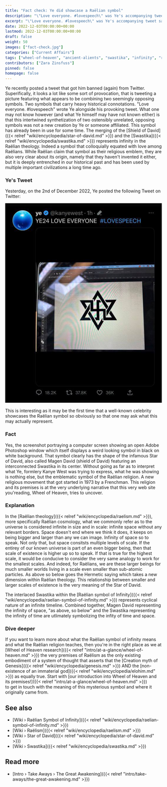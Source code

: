 ```yaml
---
title: "Fact check: Ye did showcase a Raëlian symbol"
description: "\"Love everyone. #lovespeech\" was Ye's accompanying tweet saying. The emblematic symbol combining the Shield of David and the Swastika represents infinity in the Raëlian theology. Indeed a symbol that colloquially equated with love among Raëlians. Fact check: Ye did showcase a Raëlian symbol. The emblematic symbol combining the Shield of David and the Swastika represents infinity in the Raëlian theology."
excerpt: "\"Love everyone. #lovespeech\" was Ye's accompanying tweet saying. The emblematic symbol combining the Shield of David and the Swastika represents infinity in the Raëlian theology. Indeed a symbol that colloquially equated with love among Raëlians. Fact check: Ye did showcase a Raëlian symbol. The emblematic symbol combining the Shield of David and the Swastika represents infinity in the Raëlian theology."
date: 2022-12-03T00:00:00+00:00
lastmod: 2022-12-03T00:00:00+00:00
draft: false
weight: 50
images: ["fact-check.jpg"]
categories: ["Current Affairs"]
tags: ["wheel-of-heaven", "ancient-alients", "swastika", "infinity", "raëlism"]
contributors: ["Zara Zinsfuss"]
pinned: false
homepage: false
---
```


Ye recently posted a tweet that got him banned (again) from Twitter. Superifically, it looks a lot like some sort of provocation, that is tweeting a picture featuring what appears to be combining two seemingly opposing symbols. Two symbols that carry heavy historical connotations. "Love everyone. #lovespeech" wrote Ye alongside his provoking tweet. What one may not know however (and what Ye himself may have not known either) is that this intertwined synthetization of two ostensibly unrelated, opposing symbols was not a new creation by Ye or someone affiliated. This symbol has already been in use for some time. The merging of the [Shield of David]({{< relref "wiki/encyclopedia/star-of-david.md" >}}) and the [Swastika]({{< relref "wiki/encyclopedia/swastika.md" >}}) represents infinity in the Raëlian theology. Indeed a symbol that colloquially equated with love among Raëlians. While Raëlian claim that symbol as their religious emblem, they are also very clear about its origin, namely that they haven't invented it either, but it is deeply entrenched in our historical past and has been used by multiple important civilizations a long time ago.

### Ye's Tweet

Yesterday, on the 2nd of December 2022, Ye posted the following Tweet on Twitter:

![Image](images/ye-tweet-raelian-symbol.jpg "ye-tweet-raelian-symbol.jpg")

This is interesting as it may be the first time that a well-known celebrity showcases the Raëlian symbol so obviously so that one may ask what this may actually represent.

### Fact

Yes, the screenshot portraying a computer screen showing an open Adobe Photoshop window which itself displays a weird looking symbol in black on white background. That symbol clearly has the shape of the infamous Star of David, also called Magen David (shield of David) featuring an interconnected Swastika in its center. Without going as far as to interpret what Ye, formlery Kanye West was trying to express, what he was showing is nothing else, but the emblematic symbol of the Raëlian religion. A new religious movement that got started in 1973 by a Frenchman. This religion and its premises is at the very underlying narrative that this very web site you'reading, Wheel of Heaven, tries to uncover.

### Explanation

In the [Raëlian theology]({{< relref "wiki/encyclopedia/raelism.md" >}}), more specifically Raëlian cosmology, what we commonly refer as to the universe is considered infinite in size and in scale: infinite space without any relevant borders. Space doesn't end where we think it does, it keeps on being bigger and larger than any we can image. Infinity of space so to speak. Not only that, but space consitsts multiple levels of scale. If the entirey of our known universe is part of an even bigger being, then that scale of existence is higher up so to speak. If that is true for the highest scale, it would be conducive to consider the very same analogy to work for the smallest scales. And indeed, for Raëlians, we are these larger beings for much smaller worlds living in a scale even smaller than sub-atomic particles. As above so below goes the Hermetic saying which takes a new dimension within Raëlian theology. This relationship between smaller and larger scales of existence is the very meaning of the Star of David.

The interlaced Swastika within the [Raëlian symbol of Infinity]({{< relref "wiki/encyclopedia/raelian-symbol-of-infinity.md" >}}) represents cyclical nature of an infinite timeline. Combined together, Magen David representing the infinity of space, "as above, so below" and the Swastika representing the infinity of time are utlimately symbolizing the infity of time and space.

### Dive deeper

If you want to learn more about what the Raëlian symbol of infinity means and what the Raëlian religion teaches, then you're in the right place as we at [Wheel of Heaven research]({{< relref "intro/at-a-glance/wheel-of-heaven.md" >}}) the very premises of Raëlism as the only existing embodiment of a system of thought that asserts that the [Creation myth of Genesis]({{< relref "wiki/encyclopedia/genesis.md" >}}) AND the [non-existence of an immaterial god]({{< relref "wiki/encyclopedia/elohim.md" >}}) as equally true. Start with [our introduction into Wheel of Heaven and its premises!]({{< relref "intro/at-a-glance/wheel-of-heaven.md" >}})</br> to get in touch with the meaning of this mysterious symbol and where it originally came from.

## See also

- [Wiki › Raëlian Symbol of Infinity]({{< relref "wiki/encyclopedia/raelian-symbol-of-infinity.md" >}})
- [Wiki › Raëlism]({{< relref "wiki/encyclopedia/raelism.md" >}})
- [Wiki › Star of David]({{< relref "wiki/encyclopedia/star-of-david.md" >}})
- [Wiki › Swastika]({{< relref "wiki/encyclopedia/swastika.md" >}})

## Read more

- [Intro › Take Aways › The Great Awakening]({{< relref "intro/take-aways/the-great-awakening.md" >}})
